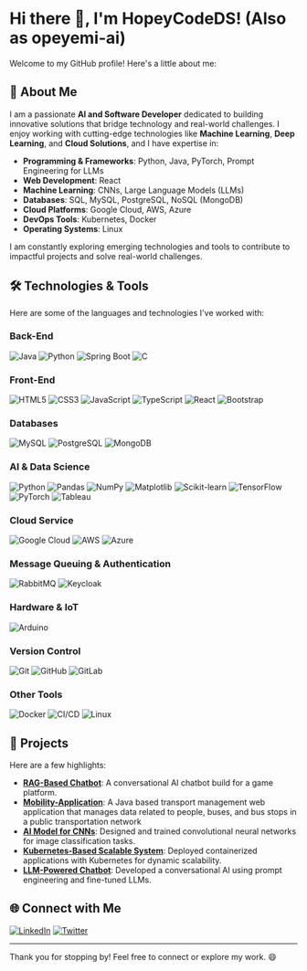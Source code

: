 # Hi there 👋, I'm HopeyCodeDS! (Also as opeyemi-ai)

Welcome to my GitHub profile! Here's a little about me:

## 🚀 About Me
I am a passionate **AI and Software Developer** dedicated to building innovative solutions that bridge technology and real-world challenges. I enjoy working with cutting-edge technologies like **Machine Learning**, **Deep Learning**, and **Cloud Solutions**, and I have expertise in:

- **Programming & Frameworks**: Python, Java, PyTorch, Prompt Engineering for LLMs
- **Web Development**: React
- **Machine Learning**: CNNs, Large Language Models (LLMs)
- **Databases**: SQL, MySQL, PostgreSQL, NoSQL (MongoDB)  
- **Cloud Platforms**: Google Cloud, AWS, Azure  
- **DevOps Tools**: Kubernetes, Docker  
- **Operating Systems**: Linux

I am constantly exploring emerging technologies and tools to contribute to impactful projects and solve real-world challenges.

## 🛠️ Technologies & Tools

Here are some of the languages and technologies I've worked with:

### Back-End
![Java](https://img.shields.io/badge/-Java-007396?style=flat&logo=java&logoColor=white) 
![Python](https://img.shields.io/badge/-Python-3776AB?style=flat&logo=python&logoColor=white) 
![Spring Boot](https://img.shields.io/badge/-Spring%20Boot-6DB33F?style=flat&logo=springboot&logoColor=white) 
![C](https://img.shields.io/badge/-C-A8B9CC?style=flat&logo=c&logoColor=black) 

### Front-End
![HTML5](https://img.shields.io/badge/-HTML5-E34F26?style=flat&logo=html5&logoColor=white) 
![CSS3](https://img.shields.io/badge/-CSS3-1572B6?style=flat&logo=css3&logoColor=white) 
![JavaScript](https://img.shields.io/badge/-JavaScript-F7DF1E?style=flat&logo=javascript&logoColor=black) 
![TypeScript](https://img.shields.io/badge/-TypeScript-3178C6?style=flat&logo=typescript&logoColor=white) 
![React](https://img.shields.io/badge/-React-61DAFB?style=flat&logo=react&logoColor=black) 
![Bootstrap](https://img.shields.io/badge/-Bootstrap-563D7C?style=flat&logo=bootstrap&logoColor=white) 

### Databases
![MySQL](https://img.shields.io/badge/-MySQL-4479A1?style=flat&logo=mysql&logoColor=white) 
![PostgreSQL](https://img.shields.io/badge/-PostgreSQL-336791?style=flat&logo=postgresql&logoColor=white)
![MongoDB](https://img.shields.io/badge/MongoDB-47A248?style=for-the-badge&logo=mongodb&logoColor=white)


### AI & Data Science
![Python](https://img.shields.io/badge/-Python-3776AB?style=flat&logo=python&logoColor=white) 
![Pandas](https://img.shields.io/badge/-Pandas-150458?style=flat&logo=pandas&logoColor=white) 
![NumPy](https://img.shields.io/badge/-NumPy-013243?style=flat&logo=numpy&logoColor=white) 
![Matplotlib](https://img.shields.io/badge/-Matplotlib-000000?style=flat&logo=matplotlib&logoColor=white) 
![Scikit-learn](https://img.shields.io/badge/-Scikit--learn-F7931E?style=flat&logo=scikit-learn&logoColor=white) 
![TensorFlow](https://img.shields.io/badge/-TensorFlow-FF6F00?style=flat&logo=tensorflow&logoColor=white) 
![PyTorch](https://img.shields.io/badge/PyTorch-EE4C2C?style=for-the-badge&logo=pytorch&logoColor=white) 
![Tableau](https://img.shields.io/badge/-Tableau-E97627?style=flat&logo=tableau&logoColor=white) 

### Cloud Service
![Google Cloud](https://img.shields.io/badge/Google%20Cloud-4285F4?style=for-the-badge&logo=google-cloud&logoColor=white)
![AWS](https://img.shields.io/badge/AWS-232F3E?style=for-the-badge&logo=amazon-aws&logoColor=white)
![Azure](https://img.shields.io/badge/Azure-0078D4?style=for-the-badge&logo=microsoft-azure&logoColor=white)

### Message Queuing & Authentication
![RabbitMQ](https://img.shields.io/badge/-RabbitMQ-FF6600?style=flat&logo=rabbitmq&logoColor=white) 
![Keycloak](https://img.shields.io/badge/-Keycloak-000000?style=flat&logo=keycloak&logoColor=white)

### Hardware & IoT
![Arduino](https://img.shields.io/badge/-Arduino-00979D?style=flat&logo=arduino&logoColor=white)

### Version Control
![Git](https://img.shields.io/badge/-Git-F05032?style=flat&logo=git&logoColor=white) 
![GitHub](https://img.shields.io/badge/-GitHub-181717?style=flat&logo=github&logoColor=white) 
![GitLab](https://img.shields.io/badge/-GitLab-FCA121?style=flat&logo=gitlab&logoColor=white)

### Other Tools
![Docker](https://img.shields.io/badge/-Docker-2496ED?style=flat&logo=docker&logoColor=white) 
![CI/CD](https://img.shields.io/badge/-CI%2FCD-000000?style=flat&logo=gitlab-ci&logoColor=white) 
![Linux](https://img.shields.io/badge/-Linux-FCC624?style=flat&logo=linux&logoColor=black)

## 🌟 Projects
Here are a few highlights:
- **[RAG-Based Chatbot](https://github.com/HopeyCodeDS/RAG-based-chatbot-integration)**: A conversational AI chatbot build for a game platform.
- **[Mobility-Application](https://github.com/HopeyCodeDS/mobility-application)**: A Java based transport management web application that manages data related to people, buses, and bus stops in a public transportation network 
- **[AI Model for CNNs](link-to-repo)**: Designed and trained convolutional neural networks for image classification tasks.
- **[Kubernetes-Based Scalable System](https://github.com/HopeyCodeDS/multi-container-app)**: Deployed containerized applications with Kubernetes for dynamic scalability.
- **[LLM-Powered Chatbot](https://github.com/HopeyCodeDS/RAG-Deployment)**: Developed a conversational AI using prompt engineering and fine-tuned LLMs.  

## 🌐 Connect with Me
[![LinkedIn](https://img.shields.io/badge/LinkedIn-0077B5?style=for-the-badge&logo=linkedin&logoColor=white)](https://www.linkedin.com/in/opeyemi-momodu-b92212b2/)
[![Twitter](https://img.shields.io/badge/Twitter-1DA1F2?style=for-the-badge&logo=twitter&logoColor=white)](https://twitter.com/opemomodu)

---

Thank you for stopping by! Feel free to connect or explore my work. 😄
